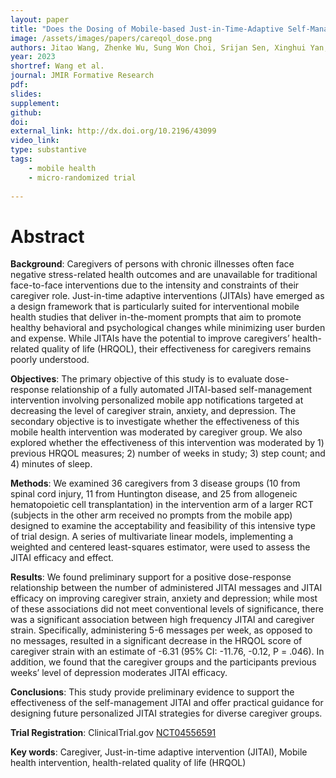 ```yaml
---
layout: paper
title: "Does the Dosing of Mobile-based Just-in-Time-Adaptive Self-Management Prompts Matter? Preliminary Findings from a Pilot Micro-Randomized Study for Caregivers"
image: /assets/images/papers/careqol_dose.png
authors: Jitao Wang, Zhenke Wu, Sung Won Choi, Srijan Sen, Xinghui Yan, Jennifer Miner, Angelle Sander, Angela Lyden, Johnathan Troost, Noelle Carlozzi
year: 2023
shortref: Wang et al.
journal: JMIR Formative Research
pdf:
slides:
supplement:
github:
doi:
external_link: http://dx.doi.org/10.2196/43099
video_link: 
type: substantive
tags:
    - mobile health
    - micro-randomized trial
 
---
```


# Abstract

**Background**: Caregivers of persons with chronic illnesses often face negative stress-related health outcomes and are unavailable for traditional face-to-face interventions due to the intensity and constraints of their caregiver role. Just-in-time adaptive interventions (JITAIs) have emerged as a design framework that is particularly suited for interventional mobile health studies that deliver in-the-moment prompts that aim to promote healthy behavioral and psychological changes while minimizing user burden and expense. While JITAIs have the potential to improve caregivers’ health-related quality of life (HRQOL), their effectiveness for caregivers remains poorly understood.

**Objectives**: The primary objective of this study is to evaluate dose-response relationship of a fully automated JITAI-based self-management intervention involving personalized mobile app notifications targeted at decreasing the level of caregiver strain, anxiety, and depression. The secondary objective is to investigate whether the effectiveness of this mobile health intervention was moderated by caregiver group. We also explored whether the effectiveness of this intervention was moderated by 1) previous HRQOL measures; 2) number of weeks in study; 3) step count; and 4) minutes of sleep. 

**Methods**: We examined 36 caregivers from 3 disease groups (10 from spinal cord injury, 11 from Huntington disease, and 25 from allogeneic hematopoietic cell transplantation) in the intervention arm of a larger RCT (subjects in the other arm received no prompts from the mobile app) designed to examine the acceptability and feasibility of this intensive type of trial design. A series of multivariate linear models, implementing a weighted and centered least-squares estimator, were used to assess the JITAI efficacy and effect.

**Results**: We found preliminary support for a positive dose-response relationship between the number of administered JITAI messages and JITAI efficacy on improving caregiver strain, anxiety and depression; while most of these associations did not meet conventional levels of significance, there was a significant association between high frequency JITAI and caregiver strain. Specifically, administering 5-6 messages per week, as opposed to no messages, resulted in a significant decrease in the HRQOL score of caregiver strain with an estimate of -6.31 (95% CI: -11.76, -0.12, P = .046). In addition, we found that the caregiver groups and the participants previous weeks’ level of depression moderates JITAI efficacy.

**Conclusions**: This study provide preliminary evidence to support the effectiveness of the self-management JITAI and offer practical guidance for designing future personalized JITAI strategies for diverse caregiver groups.


**Trial Registration**: ClinicalTrial.gov [NCT04556591](https://clinicaltrials.gov/ct2/show/NCT04556591)

**Key words**: Caregiver, Just-in-time adaptive intervention (JITAI), Mobile health intervention, health-related quality of life (HRQOL)


